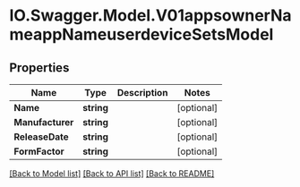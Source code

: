 # IO.Swagger.Model.V01appsownerNameappNameuserdeviceSetsModel
## Properties

Name | Type | Description | Notes
------------ | ------------- | ------------- | -------------
**Name** | **string** |  | [optional] 
**Manufacturer** | **string** |  | [optional] 
**ReleaseDate** | **string** |  | [optional] 
**FormFactor** | **string** |  | [optional] 

[[Back to Model list]](../README.md#documentation-for-models) [[Back to API list]](../README.md#documentation-for-api-endpoints) [[Back to README]](../README.md)

